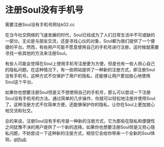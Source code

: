 # 注册Soul没有手机号

需要注册Soul没有手机号网址k02.cc

在当今社交网络的飞速发展的时代，Soul已经成为了人们日常生活中不可或缺的一部分。无论是与朋友交流，还是寻找心仪的对象，Soul都为我们提供了一个便捷的平台。然而，有些用户可能不愿意使用自己的手机号进行注册，这时候就需要寻找一些其他的方法来注册Soul。

有些人可能会觉得在Soul上使用手机号注册更为方便，但是也有一些人担心自己的隐私问题。在这种情况下，有一些网站提供了一种新的注册方式，即注册Soul没有手机号。这种方式不仅保护了用户的隐私，还能够让用户更加放心地使用Soul这个平台。

如果你也想要注册Soul但是又不想使用自己的手机号，那么可以尝试一下注册Soul没有手机号的方法。通过简单的几步操作，你就可以轻松地注册并使用Soul了。这种注册方式不仅简单方便，还能够保护你的隐私，让你在Soul上更加放心地交流和社交。

总的来说，注册Soul没有手机号是一种新的注册方式，它为那些在隐私和便捷性之间犹豫不决的用户提供了一个新的选择。如果你也想要注册Soul但是又担心隐私问题，不妨尝试一下这种新的注册方式，相信它会给你带来一个全新的Soul体验。[github](https://github.com)